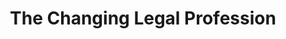 ---
id: changing-legal-profession
title: The Changing Legal Profession
sidebar_label: Changing Legal Profession
---